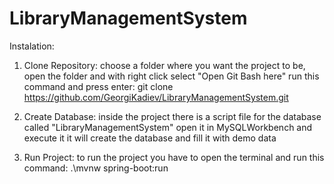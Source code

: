 # LibraryManagementSystem
Instalation:
1. Clone Repository:
choose a folder where you want the project to be, open the folder and with right click select "Open Git Bash here"
run this command and press enter:
git clone https://github.com/GeorgiKadiev/LibraryManagementSystem.git

2. Create Database:
inside the project there is a script file for the database called "LibraryManagementSystem"
open it in MySQLWorkbench and execute it
it will create the database and fill it with demo data

3. Run Project:
to run the project you have to open the terminal and run this command:
.\mvnw spring-boot:run
